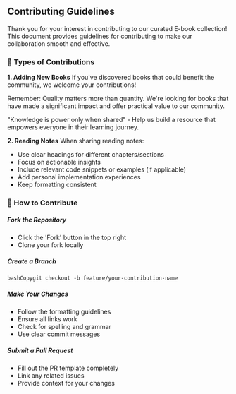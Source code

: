## Contributing Guidelines
Thank you for your interest in contributing to our curated E-book collection! This document provides guidelines for contributing to make our collaboration smooth and effective.
### 🎯 **Types of Contributions**

**1. Adding New Books**
If you've discovered books that could benefit the community, we welcome your contributions!

Remember: Quality matters more than quantity. We're looking for books that have made a significant impact and offer practical value to our community.

"Knowledge is power only when shared" - Help us build a resource that empowers everyone in their learning journey.


**2. Reading Notes**
When sharing reading notes:
- Use clear headings for different chapters/sections
- Focus on actionable insights
- Include relevant code snippets or examples (if applicable)
- Add personal implementation experiences
- Keep formatting consistent


### 📝 How to Contribute

##### Fork the Repository

- Click the 'Fork' button in the top right
- Clone your fork locally


##### Create a Branch
`bashCopygit checkout -b feature/your-contribution-name`

##### Make Your Changes
- Follow the formatting guidelines
- Ensure all links work
- Check for spelling and grammar
- Use clear commit messages


##### Submit a Pull Request
- Fill out the PR template completely
- Link any related issues
- Provide context for your changes